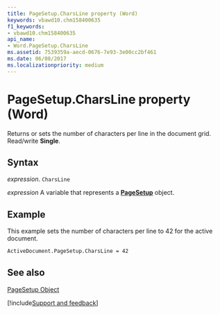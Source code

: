 ```yaml
---
title: PageSetup.CharsLine property (Word)
keywords: vbawd10.chm158400635
f1_keywords:
- vbawd10.chm158400635
api_name:
- Word.PageSetup.CharsLine
ms.assetid: 7539359a-aecd-0676-7e93-3e00cc2bf461
ms.date: 06/08/2017
ms.localizationpriority: medium
---
```



# PageSetup.CharsLine property (Word)

Returns or sets the number of characters per line in the document grid. Read/write **Single**.


## Syntax

_expression_. `CharsLine`

_expression_ A variable that represents a **[PageSetup](Word.PageSetup.md)** object.


## Example

This example sets the number of characters per line to 42 for the active document.


```vb
ActiveDocument.PageSetup.CharsLine = 42
```


## See also


[PageSetup Object](Word.PageSetup.md)

[!include[Support and feedback](~/includes/feedback-boilerplate.md)]